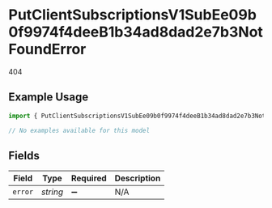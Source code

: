 # PutClientSubscriptionsV1SubEe09b0f9974f4deeB1b34ad8dad2e7b3NotFoundError

404

## Example Usage

```typescript
import { PutClientSubscriptionsV1SubEe09b0f9974f4deeB1b34ad8dad2e7b3NotFoundError } from "@dhaba/safepay-ts/models/errors";

// No examples available for this model
```

## Fields

| Field              | Type               | Required           | Description        |
| ------------------ | ------------------ | ------------------ | ------------------ |
| `error`            | *string*           | :heavy_minus_sign: | N/A                |